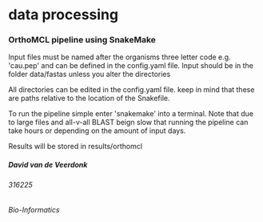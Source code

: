 # data processing
### OrthoMCL pipeline using SnakeMake


Input files must be named after the organisms three letter code
e.g. 'cau.pep' and can be defined in the config.yaml file. Input should be in the folder data/fastas unless you alter the directories

All directories can be edited in the config.yaml file. keep in mind that these are paths relative to the location of the Snakefile.

To run the pipeline simple enter 'snakemake' into a terminal. Note that due to large files and all-v-all BLAST beign slow that running the pipeline can take hours or depending on the amount of input days.

Results will be stored in results/orthomcl

##### David van de Veerdonk
###### 316225
###### Bio-Informatics
